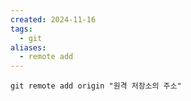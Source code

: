 ```yaml
---
created: 2024-11-16
tags:
  - git
aliases:
  - remote add
---
```

```
git remote add origin "원격 저장소의 주소"
```
